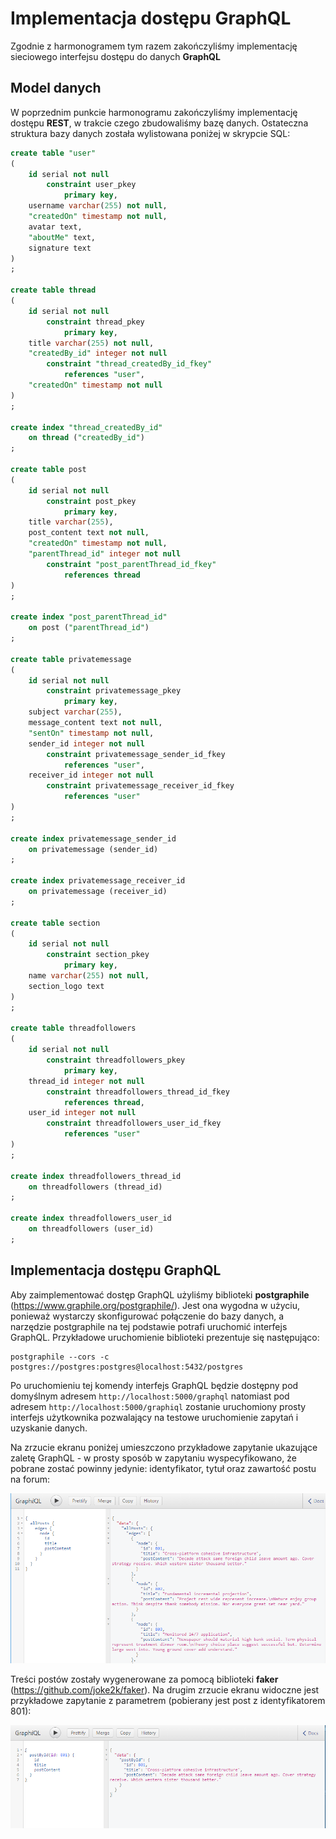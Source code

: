 # Implementacja dostępu GraphQL

Zgodnie z harmonogramem tym razem zakończyliśmy implementację sieciowego interfejsu dostępu do danych **GraphQL**

## Model danych

W poprzednim punkcie harmonogramu zakończyliśmy implementację dostępu **REST**, w trakcie czego zbudowaliśmy bazę danych. Ostateczna struktura bazy danych została wylistowana poniżej w skrypcie SQL:

```sql
create table "user"
(
	id serial not null
		constraint user_pkey
			primary key,
	username varchar(255) not null,
	"createdOn" timestamp not null,
	avatar text,
	"aboutMe" text,
	signature text
)
;

create table thread
(
	id serial not null
		constraint thread_pkey
			primary key,
	title varchar(255) not null,
	"createdBy_id" integer not null
		constraint "thread_createdBy_id_fkey"
			references "user",
	"createdOn" timestamp not null
)
;

create index "thread_createdBy_id"
	on thread ("createdBy_id")
;

create table post
(
	id serial not null
		constraint post_pkey
			primary key,
	title varchar(255),
	post_content text not null,
	"createdOn" timestamp not null,
	"parentThread_id" integer not null
		constraint "post_parentThread_id_fkey"
			references thread
)
;

create index "post_parentThread_id"
	on post ("parentThread_id")
;

create table privatemessage
(
	id serial not null
		constraint privatemessage_pkey
			primary key,
	subject varchar(255),
	message_content text not null,
	"sentOn" timestamp not null,
	sender_id integer not null
		constraint privatemessage_sender_id_fkey
			references "user",
	receiver_id integer not null
		constraint privatemessage_receiver_id_fkey
			references "user"
)
;

create index privatemessage_sender_id
	on privatemessage (sender_id)
;

create index privatemessage_receiver_id
	on privatemessage (receiver_id)
;

create table section
(
	id serial not null
		constraint section_pkey
			primary key,
	name varchar(255) not null,
	section_logo text
)
;

create table threadfollowers
(
	id serial not null
		constraint threadfollowers_pkey
			primary key,
	thread_id integer not null
		constraint threadfollowers_thread_id_fkey
			references thread,
	user_id integer not null
		constraint threadfollowers_user_id_fkey
			references "user"
)
;

create index threadfollowers_thread_id
	on threadfollowers (thread_id)
;

create index threadfollowers_user_id
	on threadfollowers (user_id)
;

```

## Implementacja dostępu GraphQL

Aby zaimplementować dostęp GraphQL użyliśmy biblioteki **postgraphile** (https://www.graphile.org/postgraphile/). Jest ona wygodna w użyciu, ponieważ wystarczy skonfigurować połączenie do bazy danych, a narzędzie postgraphile na tej podstawie potrafi uruchomić interfejs GraphQL. Przykładowe uruchomienie biblioteki prezentuje się następująco:

```
postgraphile --cors -c postgres://postgres:postgres@localhost:5432/postgres
```

Po uruchomieniu tej komendy interfejs GraphQL będzie dostępny pod domyślnym adresem `http://localhost:5000/graphql` natomiast pod adresem `http://localhost:5000/graphiql` zostanie uruchomiony prosty interfejs użytkownika pozwalający na testowe uruchomienie zapytań i uzyskanie danych.

Na zrzucie ekranu poniżej umieszczono przykładowe zapytanie ukazujące zaletę GraphQL - w prosty sposób w zapytaniu wyspecyfikowano, że pobrane zostać powinny jedynie: identyfikator, tytuł oraz zawartość postu na forum:


![allPosts](https://raw.githubusercontent.com/szymonsadowski3/StudioProjektowe2/master/documentation/queryAllPosts.PNG)

Treści postów zostały wygenerowane za pomocą biblioteki **faker** (https://github.com/joke2k/faker).
Na drugim zrzucie ekranu widoczne jest przykładowe zapytanie z parametrem (pobierany jest post z identyfikatorem 801):

![queryById](https://raw.githubusercontent.com/szymonsadowski3/StudioProjektowe2/master/documentation/queryById.PNG)
